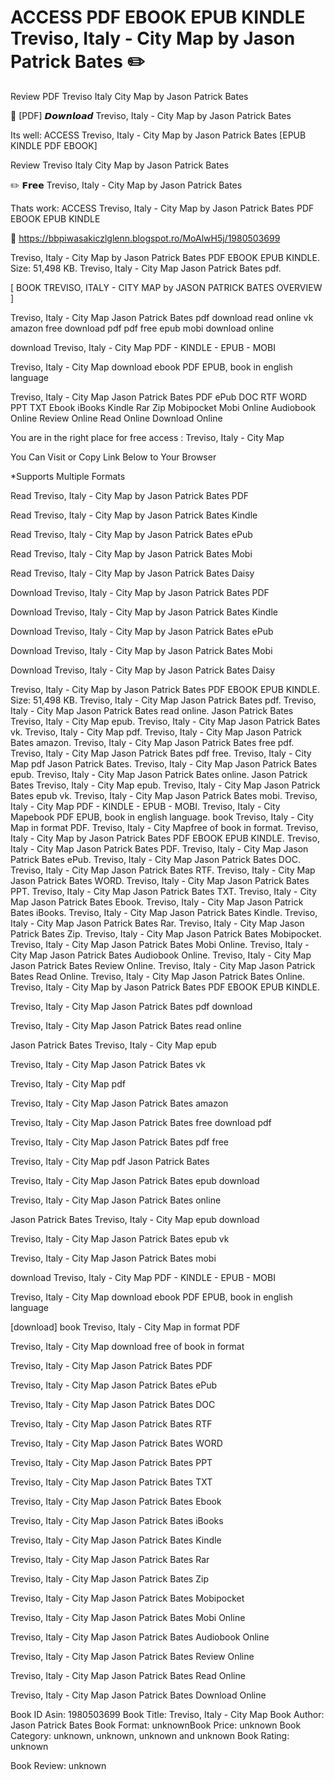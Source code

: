 # ACCESS PDF EBOOK EPUB KINDLE Treviso, Italy - City Map by  Jason Patrick Bates ✏️
Review PDF Treviso Italy City Map by Jason Patrick Bates

💑 [PDF] 𝘿𝙤𝙬𝙣𝙡𝙤𝙖𝙙 Treviso, Italy - City Map by Jason Patrick Bates

Its well: ACCESS Treviso, Italy - City Map by Jason Patrick Bates [EPUB KINDLE PDF EBOOK]


Review Treviso Italy City Map by Jason Patrick Bates

✏️ 𝗙𝗿𝗲𝗲 Treviso, Italy - City Map by Jason Patrick Bates

Thats work: ACCESS Treviso, Italy - City Map by Jason Patrick Bates PDF EBOOK EPUB KINDLE



📢 https://bbpiwasakiczlglenn.blogspot.ro/MoAlwH5j/1980503699



Treviso, Italy - City Map by Jason Patrick Bates PDF EBOOK EPUB KINDLE. Size: 51,498 KB. Treviso, Italy - City Map Jason Patrick Bates pdf.

[ BOOK TREVISO, ITALY - CITY MAP by JASON PATRICK BATES OVERVIEW ]

Treviso, Italy - City Map Jason Patrick Bates pdf download read online vk amazon free download pdf pdf free epub mobi download online

download Treviso, Italy - City Map PDF - KINDLE - EPUB - MOBI

Treviso, Italy - City Map download ebook PDF EPUB, book in english language

Treviso, Italy - City Map Jason Patrick Bates PDF ePub DOC RTF WORD PPT TXT Ebook iBooks Kindle Rar Zip Mobipocket Mobi Online Audiobook Online Review Online Read Online Download Online

You are in the right place for free access : Treviso, Italy - City Map

You Can Visit or Copy Link Below to Your Browser

*Supports Multiple Formats

Read Treviso, Italy - City Map by Jason Patrick Bates PDF

Read Treviso, Italy - City Map by Jason Patrick Bates Kindle

Read Treviso, Italy - City Map by Jason Patrick Bates ePub

Read Treviso, Italy - City Map by Jason Patrick Bates Mobi

Read Treviso, Italy - City Map by Jason Patrick Bates Daisy

Download Treviso, Italy - City Map by Jason Patrick Bates PDF

Download Treviso, Italy - City Map by Jason Patrick Bates Kindle

Download Treviso, Italy - City Map by Jason Patrick Bates ePub

Download Treviso, Italy - City Map by Jason Patrick Bates Mobi

Download Treviso, Italy - City Map by Jason Patrick Bates Daisy

Treviso, Italy - City Map by Jason Patrick Bates PDF EBOOK EPUB KINDLE. Size: 51,498 KB. Treviso, Italy - City Map Jason Patrick Bates pdf. Treviso, Italy - City Map Jason Patrick Bates read online. Jason Patrick Bates Treviso, Italy - City Map epub. Treviso, Italy - City Map Jason Patrick Bates vk. Treviso, Italy - City Map pdf. Treviso, Italy - City Map Jason Patrick Bates amazon. Treviso, Italy - City Map Jason Patrick Bates free pdf. Treviso, Italy - City Map Jason Patrick Bates pdf free. Treviso, Italy - City Map pdf Jason Patrick Bates. Treviso, Italy - City Map Jason Patrick Bates epub. Treviso, Italy - City Map Jason Patrick Bates online. Jason Patrick Bates Treviso, Italy - City Map epub. Treviso, Italy - City Map Jason Patrick Bates epub vk. Treviso, Italy - City Map Jason Patrick Bates mobi. Treviso, Italy - City Map PDF - KINDLE - EPUB - MOBI. Treviso, Italy - City Mapebook PDF EPUB, book in english language. book Treviso, Italy - City Map in format PDF. Treviso, Italy - City Mapfree of book in format. Treviso, Italy - City Map by Jason Patrick Bates PDF EBOOK EPUB KINDLE. Treviso, Italy - City Map Jason Patrick Bates PDF. Treviso, Italy - City Map Jason Patrick Bates ePub. Treviso, Italy - City Map Jason Patrick Bates DOC. Treviso, Italy - City Map Jason Patrick Bates RTF. Treviso, Italy - City Map Jason Patrick Bates WORD. Treviso, Italy - City Map Jason Patrick Bates PPT. Treviso, Italy - City Map Jason Patrick Bates TXT. Treviso, Italy - City Map Jason Patrick Bates Ebook. Treviso, Italy - City Map Jason Patrick Bates iBooks. Treviso, Italy - City Map Jason Patrick Bates Kindle. Treviso, Italy - City Map Jason Patrick Bates Rar. Treviso, Italy - City Map Jason Patrick Bates Zip. Treviso, Italy - City Map Jason Patrick Bates Mobipocket. Treviso, Italy - City Map Jason Patrick Bates Mobi Online. Treviso, Italy - City Map Jason Patrick Bates Audiobook Online. Treviso, Italy - City Map Jason Patrick Bates Review Online. Treviso, Italy - City Map Jason Patrick Bates Read Online. Treviso, Italy - City Map Jason Patrick Bates Online. Treviso, Italy - City Map by Jason Patrick Bates PDF EBOOK EPUB KINDLE.

Treviso, Italy - City Map Jason Patrick Bates pdf download

Treviso, Italy - City Map Jason Patrick Bates read online

Jason Patrick Bates Treviso, Italy - City Map epub

Treviso, Italy - City Map Jason Patrick Bates vk

Treviso, Italy - City Map pdf

Treviso, Italy - City Map Jason Patrick Bates amazon

Treviso, Italy - City Map Jason Patrick Bates free download pdf

Treviso, Italy - City Map Jason Patrick Bates pdf free

Treviso, Italy - City Map pdf Jason Patrick Bates

Treviso, Italy - City Map Jason Patrick Bates epub download

Treviso, Italy - City Map Jason Patrick Bates online

Jason Patrick Bates Treviso, Italy - City Map epub download

Treviso, Italy - City Map Jason Patrick Bates epub vk

Treviso, Italy - City Map Jason Patrick Bates mobi

download Treviso, Italy - City Map PDF - KINDLE - EPUB - MOBI

Treviso, Italy - City Map download ebook PDF EPUB, book in english language

[download] book Treviso, Italy - City Map in format PDF

Treviso, Italy - City Map download free of book in format

Treviso, Italy - City Map Jason Patrick Bates PDF

Treviso, Italy - City Map Jason Patrick Bates ePub

Treviso, Italy - City Map Jason Patrick Bates DOC

Treviso, Italy - City Map Jason Patrick Bates RTF

Treviso, Italy - City Map Jason Patrick Bates WORD

Treviso, Italy - City Map Jason Patrick Bates PPT

Treviso, Italy - City Map Jason Patrick Bates TXT

Treviso, Italy - City Map Jason Patrick Bates Ebook

Treviso, Italy - City Map Jason Patrick Bates iBooks

Treviso, Italy - City Map Jason Patrick Bates Kindle

Treviso, Italy - City Map Jason Patrick Bates Rar

Treviso, Italy - City Map Jason Patrick Bates Zip

Treviso, Italy - City Map Jason Patrick Bates Mobipocket

Treviso, Italy - City Map Jason Patrick Bates Mobi Online

Treviso, Italy - City Map Jason Patrick Bates Audiobook Online

Treviso, Italy - City Map Jason Patrick Bates Review Online

Treviso, Italy - City Map Jason Patrick Bates Read Online

Treviso, Italy - City Map Jason Patrick Bates Download Online

Book ID Asin: 1980503699
Book Title: Treviso, Italy - City Map
Book Author: Jason Patrick Bates
Book Format: unknownBook Price: unknown
Book Category: unknown, unknown, unknown and unknown
Book Rating: unknown

Book Review: unknown
